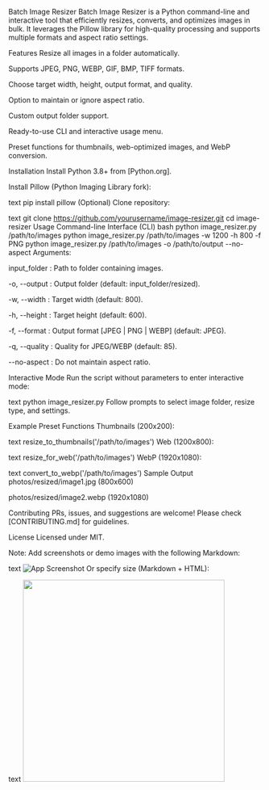 Batch Image Resizer
Batch Image Resizer is a Python command-line and interactive tool that efficiently resizes, converts, and optimizes images in bulk. It leverages the Pillow library for high-quality processing and supports multiple formats and aspect ratio settings.

Features
Resize all images in a folder automatically.

Supports JPEG, PNG, WEBP, GIF, BMP, TIFF formats.

Choose target width, height, output format, and quality.

Option to maintain or ignore aspect ratio.

Custom output folder support.

Ready-to-use CLI and interactive usage menu.

Preset functions for thumbnails, web-optimized images, and WebP conversion.

Installation
Install Python 3.8+ from [Python.org].

Install Pillow (Python Imaging Library fork):

text
pip install pillow
(Optional) Clone repository:

text
git clone https://github.com/yourusername/image-resizer.git
cd image-resizer
Usage
Command-line Interface (CLI)
bash
python image_resizer.py /path/to/images
python image_resizer.py /path/to/images -w 1200 -h 800 -f PNG
python image_resizer.py /path/to/images -o /path/to/output --no-aspect
Arguments:

input_folder : Path to folder containing images.

-o, --output : Output folder (default: input_folder/resized).

-w, --width : Target width (default: 800).

-h, --height : Target height (default: 600).

-f, --format : Output format [JPEG | PNG | WEBP] (default: JPEG).

-q, --quality : Quality for JPEG/WEBP (default: 85).

--no-aspect : Do not maintain aspect ratio.

Interactive Mode
Run the script without parameters to enter interactive mode:

text
python image_resizer.py
Follow prompts to select image folder, resize type, and settings.

Example Preset Functions
Thumbnails (200x200):

text
resize_to_thumbnails('/path/to/images')
Web (1200x800):

text
resize_for_web('/path/to/images')
WebP (1920x1080):

text
convert_to_webp('/path/to/images')
Sample Output
photos/resized/image1.jpg (800x600)

photos/resized/image2.webp (1920x1080)

Contributing
PRs, issues, and suggestions are welcome! Please check [CONTRIBUTING.md] for guidelines.

License
Licensed under MIT.

Note: Add screenshots or demo images with the following Markdown:

text
![App Screenshot](screenshots/demo.png)
Or specify size (Markdown + HTML):

text
<img src="screenshots/demo.png" width="400"/>
